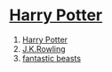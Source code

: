 <!doctype html><html><head>  <title>   Harry potter </title>
</head>
  <body><p><h1><strong><u>Harry Potter</u></strong></h1><ol> <li><a href="1.Harry Potter.html">Harry Potter</a></li> <li><a href="2.J.K.Rowling.html">J.K.Rowling</a></li> <li><a href="3.fantastic beasts.html">fantastic beasts</a></li><ol></p>
